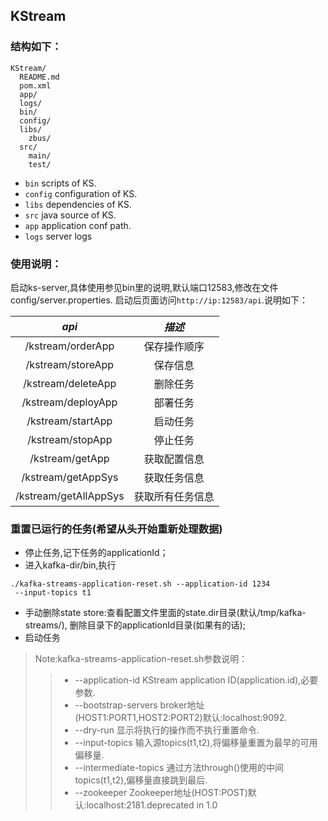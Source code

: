 ## KStream

### 结构如下：
```
KStream/
  README.md
  pom.xml
  app/
  logs/
  bin/
  config/
  libs/
    zbus/
  src/
    main/
    test/
```

- `bin` scripts of KS.
- `config` configuration of KS.
- `libs` dependencies of KS.
- `src` java source of KS.
- `app` application conf path.
- `logs` server logs

### 使用说明：
启动ks-server,具体使用参见bin里的说明,默认端口12583,修改在文件config/server.properties.
启动后页面访问`http://ip:12583/api`.说明如下：

| *api* | *描述* |
|:-----:|:-------------:|
|/kstream/orderApp|保存操作顺序|
|/kstream/storeApp|保存信息|
|/kstream/deleteApp|删除任务|
|/kstream/deployApp|部署任务|
|/kstream/startApp|启动任务|
|/kstream/stopApp|停止任务|
|/kstream/getApp|获取配置信息|
|/kstream/getAppSys|获取任务信息|
|/kstream/getAllAppSys|获取所有任务信息|


### 重置已运行的任务(希望从头开始重新处理数据)
- 停止任务,记下任务的applicationId；
- 进入kafka-dir/bin,执行
```
./kafka-streams-application-reset.sh --application-id 1234 
 --input-topics t1 

```
- 手动删除state store:查看配置文件里面的state.dir目录(默认/tmp/kafka-streams/),
删除目录下的applicationId目录(如果有的话);
- 启动任务
>Note:kafka-streams-application-reset.sh参数说明：
>>* --application-id      KStream application ID(application.id),必要参数. 
>>* --bootstrap-servers   broker地址(HOST1:PORT1,HOST2:PORT2)默认:localhost:9092.              
>>* --dry-run             显示将执行的操作而不执行重置命令.                              
>>* --input-topics        输入源topics(t1,t2),将偏移量重置为最早的可用偏移量.                      
>>* --intermediate-topics 通过方法through()使用的中间topics(t1,t2),偏移量直接跳到最后.                  
>>* --zookeeper           Zookeeper地址(HOST:POST)默认:localhost:2181.deprecated in 1.0 





